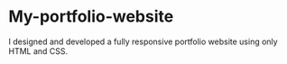 # My-portfolio-website
 I designed and developed a fully responsive portfolio website using only HTML and CSS.

